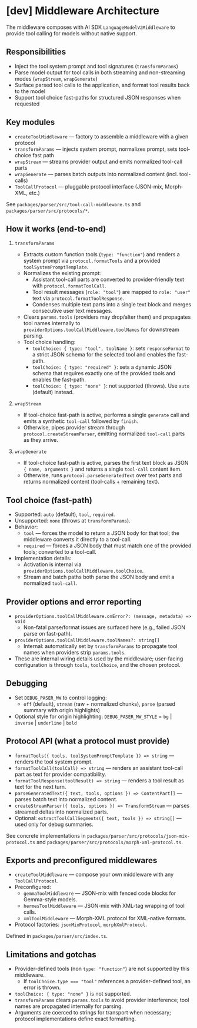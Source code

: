 # [dev] Middleware Architecture

The middleware composes with AI SDK `LanguageModelV2Middleware` to provide tool calling for models without native support.

## Responsibilities

- Inject the tool system prompt and tool signatures (`transformParams`)
- Parse model output for tool calls in both streaming and non-streaming modes (`wrapStream`, `wrapGenerate`)
- Surface parsed tool calls to the application, and format tool results back to the model
- Support tool choice fast-paths for structured JSON responses when requested

## Key modules

- `createToolMiddleware` — factory to assemble a middleware with a given protocol
- `transformParams` — injects system prompt, normalizes prompt, sets tool-choice fast path
- `wrapStream` — streams provider output and emits normalized tool-call parts
- `wrapGenerate` — parses batch outputs into normalized content (incl. tool-calls)
- `ToolCallProtocol` — pluggable protocol interface (JSON-mix, Morph-XML, etc.)

See `packages/parser/src/tool-call-middleware.ts` and `packages/parser/src/protocols/*`.

## How it works (end-to-end)

1. `transformParams`
   - Extracts custom function tools (`type: "function"`) and renders a system prompt via `protocol.formatTools` and a provided `toolSystemPromptTemplate`.
   - Normalizes the existing prompt:
     - Assistant tool-call parts are converted to provider-friendly text with `protocol.formatToolCall`.
     - Tool result messages (`role: "tool"`) are mapped to `role: "user"` text via `protocol.formatToolResponse`.
     - Condenses multiple text parts into a single text block and merges consecutive user text messages.
   - Clears `params.tools` (providers may drop/alter them) and propagates tool names internally to `providerOptions.toolCallMiddleware.toolNames` for downstream parsing.
   - Tool choice handling:
     - `toolChoice: { type: "tool", toolName }`: sets `responseFormat` to a strict JSON schema for the selected tool and enables the fast-path.
     - `toolChoice: { type: "required" }`: sets a dynamic JSON schema that requires exactly one of the provided tools and enables the fast-path.
     - `toolChoice: { type: "none" }`: not supported (throws). Use `auto` (default) instead.

2. `wrapStream`
   - If tool-choice fast-path is active, performs a single `generate` call and emits a synthetic `tool-call` followed by `finish`.
   - Otherwise, pipes provider stream through `protocol.createStreamParser`, emitting normalized `tool-call` parts as they arrive.

3. `wrapGenerate`
   - If tool-choice fast-path is active, parses the first text block as JSON `{ name, arguments }` and returns a single `tool-call` content item.
   - Otherwise, runs `protocol.parseGeneratedText` over text parts and returns normalized content (tool-calls + remaining text).

## Tool choice (fast-path)

- Supported: `auto` (default), `tool`, `required`.
- Unsupported: `none` (throws at `transformParams`).
- Behavior:
  - `tool` — forces the model to return a JSON body for that tool; the middleware converts it directly to a tool-call.
  - `required` — forces a JSON body that must match one of the provided tools; converted to a tool-call.
- Implementation details:
  - Activation is internal via `providerOptions.toolCallMiddleware.toolChoice`.
  - Stream and batch paths both parse the JSON body and emit a normalized `tool-call`.

## Provider options and error reporting

- `providerOptions.toolCallMiddleware.onError?: (message, metadata) => void`
  - Non-fatal parse/format issues are surfaced here (e.g., failed JSON parse on fast-path).
- `providerOptions.toolCallMiddleware.toolNames?: string[]`
  - Internal: automatically set by `transformParams` to propagate tool names when providers strip `params.tools`.
- These are internal wiring details used by the middleware; user-facing configuration is through `tools`, `toolChoice`, and the chosen protocol.

## Debugging

- Set `DEBUG_PASER_MW` to control logging:
  - `off` (default), `stream` (raw + normalized chunks), `parse` (parsed summary with origin highlights)
- Optional style for origin highlighting: `DEBUG_PASER_MW_STYLE` = `bg` | `inverse` | `underline` | `bold`

## Protocol API (what a protocol must provide)

- `formatTools({ tools, toolSystemPromptTemplate }) => string` — renders the tool system prompt.
- `formatToolCall(toolCall) => string` — renders an assistant tool-call part as text for provider compatibility.
- `formatToolResponse(toolResult) => string` — renders a tool result as text for the next turn.
- `parseGeneratedText({ text, tools, options }) => ContentPart[]` — parses batch text into normalized content.
- `createStreamParser({ tools, options }) => TransformStream` — parses streamed deltas into normalized parts.
- Optional: `extractToolCallSegments({ text, tools }) => string[]` — used only for debug summaries.

See concrete implementations in `packages/parser/src/protocols/json-mix-protocol.ts` and `packages/parser/src/protocols/morph-xml-protocol.ts`.

## Exports and preconfigured middlewares

- `createToolMiddleware` — compose your own middleware with any `ToolCallProtocol`.
- Preconfigured:
  - `gemmaToolMiddleware` — JSON-mix with fenced code blocks for Gemma-style models.
  - `hermesToolMiddleware` — JSON-mix with XML-tag wrapping of tool calls.
  - `xmlToolMiddleware` — Morph-XML protocol for XML-native formats.
- Protocol factories: `jsonMixProtocol`, `morphXmlProtocol`.

Defined in `packages/parser/src/index.ts`.

## Limitations and gotchas

- Provider-defined tools (non `type: "function"`) are not supported by this middleware.
  - If `toolChoice.type === "tool"` references a provider-defined tool, an error is thrown.
- `toolChoice: { type: "none" }` is not supported.
- `transformParams` clears `params.tools` to avoid provider interference; tool names are propagated internally for parsing.
- Arguments are coerced to strings for transport when necessary; protocol implementations define exact formatting.
